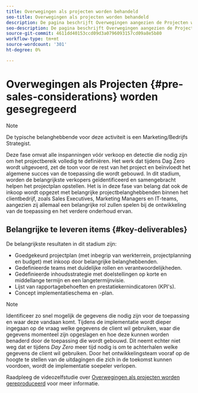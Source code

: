 ```yaml
---
title: Overwegingen als projecten worden behandeld
seo-title: Overwegingen als projecten worden behandeld
description: De pagina beschrijft Overwegingen aangezien de Projecten worden gescoord
seo-description: De pagina beschrijft Overwegingen aangezien de Projecten worden gescoord
source-git-commit: 4611dd40153ccd09d3a0796093157cd09a8e5b80
workflow-type: tm+mt
source-wordcount: '301'
ht-degree: 0%

---
```



# Overwegingen als Projecten {#pre-sales-considerations} worden gesegregeerd

>[!NOTE]
>De typische belanghebbende voor deze activiteit is een Marketing/Bedrijfs Strategist.

Deze fase omvat alle inspanningen vóór verkoop en detectie die nodig zijn om het projectbereik volledig te definiëren. Het werk dat tijdens Dag Zero wordt uitgevoerd, zet de toon voor de rest van het project en beïnvloedt het algemene succes van de toepassing die wordt gebouwd.
In dit stadium, worden de belangrijkste verkopers geïdentificeerd en samengebracht helpen het projectplan opstellen. Het is in deze fase van belang dat ook de inkoop wordt opgezet met belangrijke projectbelanghebbenden binnen het clientbedrijf, zoals Sales Executives, Marketing Managers en IT-teams, aangezien zij allemaal een belangrijke rol zullen spelen bij de ontwikkeling van de toepassing en het verdere onderhoud ervan.

## Belangrijke te leveren items {#key-deliverables}

De belangrijkste resultaten in dit stadium zijn:

* Goedgekeurd projectplan (met inbegrip van werkterrein, projectplanning en budget) met inkoop door belangrijke belanghebbenden.
* Gedefinieerde teams met duidelijke rollen en verantwoordelijkheden.
* Gedefinieerde inhoudsstrategie met doelstellingen op korte en middellange termijn en een langetermijnvisie.
* Lijst van rapportagebehoeften en prestatiekernindicatoren (KPI&#39;s).
* Concept implementatieschema en -plan.

>[!NOTE]
>
>Identificeer zo snel mogelijk de gegevens die nodig zijn voor de toepassing en waar deze vandaan komt. Tijdens de implementatie wordt dieper ingegaan op de vraag welke gegevens de client wil gebruiken, waar die gegevens momenteel zijn opgeslagen en hoe deze kunnen worden benaderd door de toepassing die wordt gebouwd. Dit neemt echter niet weg dat er tijdens *Day Zero* meer tijd nodig is om te achterhalen welke gegevens de client wil gebruiken. Door het ontwikkelingsteam vooraf op de hoogte te stellen van de uitdagingen die zich in de toekomst kunnen voordoen, wordt de implementatie soepeler verlopen.

Raadpleeg de videozelfstudie over [Overwegingen als projecten worden gereproduceerd](https://helpx.adobe.com/experience-manager/6-5/screens/using/project-considerations.html) voor meer informatie.

